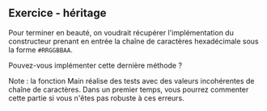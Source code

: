 
Exercice - héritage
--------------------------------------------------------------------------------

Pour terminer en beauté, on voudrait récupérer l'implémentation du constructeur prenant en entrée la chaîne de caractères hexadécimale sous la forme `#RRGGBBAA`.

Pouvez-vous implémenter cette dernière méthode ?

Note : la fonction Main réalise des tests avec des valeurs incohérentes de chaîne de caractères. Dans un premier temps, vous pourrez commenter cette partie si vous n'êtes pas robuste à ces erreurs.
